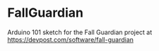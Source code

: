 # FallGuardian
Arduino 101 sketch for the Fall Guardian project at https://devpost.com/software/fall-guardian
